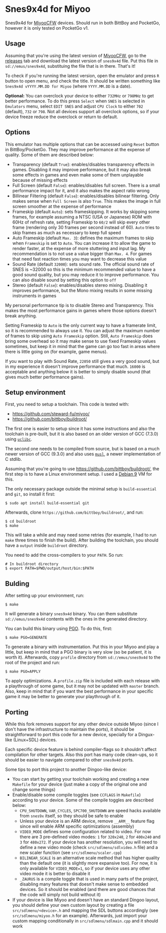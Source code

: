 # Snes9x4d for Miyoo

Snes9x4d for [MiyooCFW](https://github.com/TriForceX/MiyooCFW/) devices.
Should run in both BittBoy and PocketGo, however it is only tested on
PocketGo v1.

## Usage

Assuming that you're using the latest version of
[MiyooCFW](https://github.com/TriForceX/MiyooCFW/), go to the
[releases](https://github.com/m45t3r/snes9x4d-miyoo/releases/) tab and
download the latest version of `snes9x4d` file. Put this file in
`sd://emus/snes9x4d`, substituing the file that is in there. That's it!

To check if you're running the latest version, open the emulator and press
`R` button to open menu, and check the title. It should be written something
like `Snes9x4d vYYYY.MM.DD for Miyoo` (where `YYYY.MM.DD` is a date).

**Optional:** You can overclock your device to either `732MHz` or `798MHz` to
get better performance. To do this press `Select` when `SNES` is selected in
`Emulators` menu, select `EDIT SNES` and adjust `CPU Clock` to either `702`
(default), `732` or `798`. Not all devices support all overclock options, so
if your device freeze reduce the overclock or return to default.

## Options

This emulator has multiple options that can be accessed using `Reset` button in
BittBoy/PocketGo. They may improve performance at the expense of quality. Some
of them are described below:

- Transparency (default `True`): enables/disables transparency effects in
  games. Disabling it may improve performance, but it may also break some
  effects in games and even make some of them unplayable because of missing
  effects
- Full Screen (default `False`): enables/disables full screen. There is a small
  performance impact for it, and it also makes the aspect ratio wrong
- Billinear Filtering (default `False`): enables/disables bilinear filtering.
  Only makes sense when `Full Screen` is also `True`. This makes the image in
  full screen smoother at the expense of performance
- Frameskip (default `Auto`): sets frameskipping. It works by skipping some
  frames, for example assuming a NTSC (USA or Japanese) ROM with 60Hz of
  refresh rate, setting Frameskip to `60/2` will skip every other frame
  (rendering only 30 frames per second instead of 60). `Auto` tries to skip
  frames as much as necessary to keep full speed
- Auto Frameskip (default `Max. 3`): defines the maximum frames to skip when
  `Frameskip` is set to `Auto`. You can increase it to allow the game to render
  faster, at the expense of more stuttering and input lag. My recommendation
  is to not use a value bigger than `Max. 4`. For games that need fast reaction
  times you may want to decrease this value
- Sound Rate (default `32000`): sets sound rate. The official sound rate of
  SNES is ~32000 so this is the minimum recommended value to have a good
  sound quality, but you may reduce it to improve performance. You can also
  disable sound by setting this option to `off`
- Stereo (default `False`): enables/disables stereo mixing. Disabling it
  improves performance, but the Mono mixing results in some missing instruments
  in games

My personal performance tip is to disable Stereo and Transparency. This makes
the most performance gains in games where those options doesn't break anything.

Setting Frameskip to `Auto` is the only current way to have a framerate limit,
so it is recommended to always use it. You can adjust the maximum number of
frames to skip using `Auto Frameskip` option. Still, `Auto Frameskip` does
bring some overhead so it may make sense to use fixed Frameskip values
sometimes, but keep it in mind that the game can go too fast in areas where
there is little going on (for example, game menus).

If you want to play with Sound Rate, `22050` still gives a very good sound, but
in my experience it doesn't improve performance that much. `16000` is
acceptable and anything below it is better to simply disable sound (that gives
much better performance gains).

## Setup environment

First, you need to setup a toolchain. This code is tested with:

- https://github.com/steward-fu/miyoo/
- https://github.com/bittboy/buildroot/

The first one is easier to setup since it has some instructions and also the
toolchain is pre-built, but it is also based on an older version of GCC (7.3.0)
using [`uclibc`](https://uclibc.org/).

The second one needs to be compiled from source, but is based on a much newer
version of GCC (9.3.0) and also uses [`musl`](https://musl.libc.org/), a newer
implementation of C stdlib.

Assuming that you're going to use <https://github.com/bittboy/buildroot/>, the
first step is to have a Linux environment setup. I used a
[Debian 9](https://www.debian.org/releases/stretch/debian-installer/) VM for
this.

The only necessary package outside the minimal setup is `build-essential` and
`git`, so install it first:

    $ sudo apt install build-essential git

Afterwards, clone `https://github.com/bittboy/buildroot/`, and run:

    $ cd buildroot
    $ make

This will take a while and may need some retries (for example, I had to run
`make` three times to finish the build). After building the toolchain, you
should have a `output` inside `buildroot` directory.

You need to add the cross-compilers to your `PATH`. So run:

    # In buildroot directory
    $ export PATH=$PWD/output/host/bin:$PATH

## Bulding

After setting up your environment, run:

    $ make

It will generate a binary `snes9x4d` binary. You can them substitute
`sd://emus/snes9x4d` contents with the ones in the generated directory.

You can build this binary using
[PGO](https://en.wikipedia.org/wiki/Profile-guided_optimization).
To do this, first:

    $ make PGO=GENERATE

To generate a binary with instrumentation. Put this in your Miyoo and play a
little, but keep in mind that a PGO binary is very slow (so be patient, it
is worth it). Afterwards, copy  `profile` directory from `sd://emus/snes9x4d`
to the root of the project and run:

    $ make PGO=APPLY

To apply optimizations. A `profile.zip` file is included with each release with
a playthrough of some game, but it may not be updated with `master` branch.
Also, keep in mind that if you want the best performance in your
specific game it may be better to generate your playthrough of it.

## Porting

While this fork removes support for any other device outside Miyoo (since I
don't have the infrastructure to maintain the ports), it should be
straightforward to port this code for a new device, specially for a Dingux-like
(Linux+SDL) devices.

Each specific device feature is behind compiler-flags so it shouldn't affect
compilation for other targets. Also this port has many code clean-ups, so it
should be easier to navigate compared to other `snes9x4d` ports.

Some tips to port this project to another Dingoo-like device:

- You can start by getting your toolchain working and creating a new `Makefile`
  for your device (just make a copy of the original one and change some things)
- Enable/disable some compile toggles (see `CCFLAGS` in `Makefile`) according
  to your device. Some of the compile toggles are described below:
    + `CPU_SHUTDOWN`, `VAR_CYCLES`, `SPC700_SHUTDOWN` are speed hacks available
      from `snes9x` itself, so they should be safe to enable
    + Unless your device is an ARM device, remove `__ARM__` feature flag since
      will enable ARM specific optimizations (assembly)
    + `VIDEO_MODE` defines some configuration related to video. For now there
      are 3 pre-defined video modes: `1` for `320x240`, `2` for `400x240` and
      `3` for `480x272`. If your device has another resolution, you will need
      to define a new video mode (check `src/sdlmenu/sdlvideo.h` file) and a
      new scaler function (see `src/sdlmenu/scaler.cpp`)
    + `BILINEAR_SCALE` is an alternative scale method that has higher quality
      than the default one (it is slightly more expansive too). For now, it is
      only available for `VIDEO_MODE=1`, so if your device uses any other
      video mode it is better to disable it
    + `_ZAURUS` is a compile toggle that is used in many parts of the project,
      disabling many features that doesn't make sense to embedded devices. So
      it should be enabled (and there are good chances that the code will
      simply not build without it)
- If your device is like Miyoo and doesn't have an standard Dingoo layout, you
  should define your own custom layout by creating a file
  `src/sdlmenu/<device>.h` and mapping the SDL buttons accordingly (see
  `src/sdlmenu/miyoo.h` for an example). Afterwards, just import your custom
  mapping conditionally in `src/sdlmenu/sdlmain.cpp` and it should work
